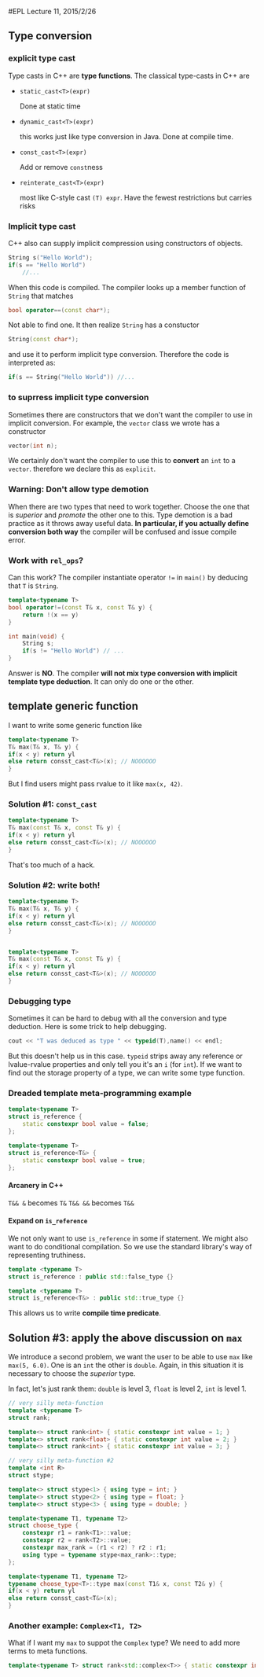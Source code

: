 #EPL Lecture 11, 2015/2/26

## Type conversion

### explicit type cast

Type casts in C\++ are **type functions**. The classical type-casts in C\++ are

- `static_cast<T>(expr)`
	
	Done at static time

- `dynamic_cast<T>(expr)`
	
    this works just like type conversion in Java. Done at compile time.

-  `const_cast<T>(expr)`

	Add or remove `const`ness
    
- `reinterate_cast<T>(expr)`
	
    most like C-style cast `(T) expr`. Have the fewest restrictions but carries risks

### Implicit type cast

C++ also can supply implicit compression using constructors of objects.

```cpp
String s("Hello World");
if(s == "Hello World")
	//...
```

When this code is compiled. The compiler looks up a member function of `String` that matches

```cpp
bool operator==(const char*);
```

Not able to find one. It then realize `String` has a constuctor

```cpp
String(const char*);
```

and use it to perform implicit type conversion. Therefore the code is interpreted as:

```cpp
if(s == String("Hello World")) //...
```

### to suprress implicit type conversion

Sometimes there are constructors that we don't want the compiler to use in implicit conversion. For example, the `vector` class we wrote has a constructor 

```cpp
vector(int n);
```
We certainly don't want the compiler to use this to **convert** an `int` to a `vector`. therefore we declare this as `explicit`.

### Warning: Don't allow type demotion

When there are two types that need to work together. Choose the one that is *superior* and *promote* the other one to this. Type demotion is a bad practice as it throws away useful data. **In particular, if you actually define conversion both way** the compiler will be confused and issue compile error.

### Work with `rel_ops`?

Can this work? The compiler instantiate operator `!=` in `main()` by deducing that `T` is `String`.

```cpp
template<typename T>
bool operator!=(const T& x, const T& y) {
	return !(x == y)
}

int main(void) {
	String s;
	if(s != "Hello World") // ...
}
```

Answer is **NO**. The compiler **will not mix type conversion with implicit template type deduction**. It can only do one or the other.

## template generic function

I want to write some generic function like 

```cpp
template<typename T>
T& max(T& x, T& y) {
if(x < y) return yl
else return consst_cast<T&>(x); // NOOOOOO
}
```

But I find users might pass rvalue to it like `max(x, 42)`.


### Solution #1: `const_cast`

```cpp
template<typename T>
T& max(const T& x, const T& y) {
if(x < y) return yl
else return consst_cast<T&>(x); // NOOOOOO
}
```

That's too much of a hack.

### Solution #2: write both!

```cpp
template<typename T>
T& max(T& x, T& y) {
if(x < y) return yl
else return consst_cast<T&>(x); // NOOOOOO
}


template<typename T>
T& max(const T& x, const T& y) {
if(x < y) return yl
else return consst_cast<T&>(x); // NOOOOOO
}
```
### Debugging type

Sometimes it can be hard to debug with all the conversion and type deduction. Here is some trick to help debugging.

```cpp
cout << "T was deduced as type " << typeid(T),name() << endl;
```

But this doesn't help us in this case. `typeid` strips away any reference or lvalue-rvalue properties and only tell you it's an `i` (for `int`). If we want to find out the storage property of a type, we can write some type function.

### Dreaded template meta-programming example

```cpp
template<typename T>
struct is_reference {
	static constexpr bool value = false;
};

template<typename T>
struct is_reference<T&> {
	static constexpr bool value = true;
};
```

#### Arcanery in C++

`T&& &` becomes `T&`
`T&& &&` becomes `T&&`

#### Expand on `is_reference`

We not only want to use `is_reference` in some if statement. We might also want to do conditional compilation. So we use the standard library's way of representing truthiness.

```cpp
template <typename T>
struct is_reference : public std::false_type {}

template <typename T>
struct is_reference<T&> : public std::true_type {}
```

This allows us to write **compile time predicate**.

## Solution #3: apply the above discussion on `max`

We introduce a second problem, we want the user to be able to use `max` like `max(5, 6.0)`. One is an `int` the other is `double`. Again, in this situation it is necessary to choose the *superior* type.

In fact, let's just rank them: `double` is level 3, `float` is level 2, `int` is level 1.

```cpp
// very silly meta-function
template <typename T>
struct rank;

template<> struct rank<int> { static constexpr int value = 1; }
template<> struct rank<float> { static constexpr int value = 2; }
template<> struct rank<int> { static constexpr int value = 3; }

// very silly meta-function #2
template <int R>
struct stype;

template<> struct stype<1> { using type = int; }
template<> struct stype<2> { using type = float; }
template<> struct stype<3> { using type = double; }

template<typename T1, typename T2>
struct choose_type {
	constexpr r1 = rank<T1>::value;
    constexpr r2 = rank<T2>::value;
	constexpr max_rank = (r1 < r2) ? r2 : r1;
	using type = typename stype<max_rank>::type;
};

template<typename T1, typename T2>
typename choose_type<T>::type max(const T1& x, const T2& y) {
if(x < y) return yl
else return consst_cast<T&>(x);
}
```

### Another example: `Complex<T1, T2>`

What if I want my `max` to suppot the `Complex` type? We need to add more terms to meta functions.

```cpp
template<typename T> struct rank<std::complex<T>> { static constexpr int value = rank<T>::value; }
```


